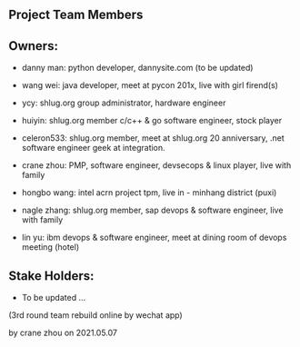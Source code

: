 Project Team Members
--------------------

## Owners:
- danny man: python developer, dannysite.com (to be updated)
- wang wei: java developer, meet at pycon 201x, live with girl firend(s)
- ycy: shlug.org group administrator, hardware engineer
- huiyin: shlug.org member c/c++ & go software engineer, stock player
- celeron533: shlug.org member, meet at shlug.org 20 anniversary, .net software engineer geek at integration.
- crane zhou: PMP, software engineer, devsecops & linux player, live with family

- hongbo wang: intel acrn project tpm, live in - minhang district (puxi)
- nagle zhang: shlug.org member, sap devops & software engineer, live with family
- lin yu: ibm devops & software engineer, meet at dining room of devops meeting (hotel)

## Stake Holders:
- To be updated ...


(3rd round team rebuild online by wechat app) 

by crane zhou on 2021.05.07
